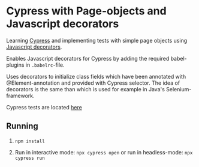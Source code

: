 # Cypress with Page-objects and Javascript decorators

Learning [Cypress](https://www.cypress.io/) and implementing tests with simple page objects using [Javascript decorators](https://babeljs.io/docs/en/babel-plugin-proposal-decorators).

Enables Javascript decorators for Cypress by adding the required babel-plugins in `.babelrc`-file.

Uses decorators to initialize class fields which have been annotated with @Element-annotation and provided with Cypress selector.
The idea of decorators is the same than which is used for example in Java's Selenium-framework.

Cypress tests are located [here](cypress/integration)

## Running

1. ```npm install```

2. Run in interactive mode: `npx cypress open` or run in headless-mode: `npx cypress run`

